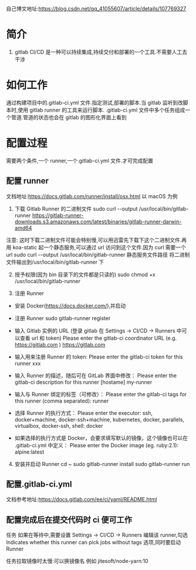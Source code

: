 自己博文地址:https://blog.csdn.net/qq_41055607/article/details/107769327

# 简介

1. gitlab CI/CD 是一种可以持续集成,持续交付和部署的一个工具.不需要人工去干涉

# 如何工作

通过构建项目中的.gitlab-ci.yml 文件.指定测试,部署的脚本.当 gitlab 监听到改脚本时,使用 gitlab runner 的工具来运行脚本.
.gitlab-ci.yml 文件中多个任务组成一个管道.管道的状态也会在 gitlab 的图形化界面上看到

# 配置过程

需要两个条件,一个 runner,一个.gitlab-ci.yml 文件.才可完成配置

## 配置 runner

文档地址:https://docs.gitlab.com/runner/install/osx.html
以 macOS 为例

1. 下载 Gitlab Runner 的二进制文件
   sudo curl --output /usr/local/bin/gitlab-runner https://gitlab-runner-downloads.s3.amazonaws.com/latest/binaries/gitlab-runner-darwin-amd64

注意: 这时下载二进制文件可能会特别慢,可以用迅雷先下载下这个二进制文件.再用 koa-static 起一个静态服务,可以通过 url 访问到这个文件.因为 curl 需要一个 url
sudo curl --output /usr/local/bin/gitlab-runner 静态服务文件路径 将二进制文件输出到/usr/local/bin/gitlab-runner 下

2. 授予权限(因为 bin 目录下的文件都是只读的)
   sudo chmod +x /usr/local/bin/gitlab-runner

3. 注册 Runner

- 安装 Docker(https://docs.docker.com/),并启动

- 注册 Runner
  sudo gitlab-runner register

- 输入 Gitlab 实例的 URL (登录 gitlab 在 Settings -> CI/CD -> Runners 中可以查看 url 和 token)
  Please enter the gitlab-ci coordinator URL (e.g. https://gitlab.com )
  https://gitlab.com

- 输入用来注册 Runner 的 token:
  Please enter the gitlab-ci token for this runner
  xxx

- 输入 Runner 的描述，随后可在 GitLab 界面中修改：
  Please enter the gitlab-ci description for this runner
  [hostame] my-runner

- 输入与 Runner 绑定的标签（可修改）：
  Please enter the gitlab-ci tags for this runner (comma separated):
  runner

- 选择 Runner 的执行方式：
  Please enter the executor: ssh, docker+machine, docker-ssh+machine, kubernetes, docker, parallels, virtualbox, docker-ssh, shell:
  docker

- 如果选择的执行方式是 Docker，会要求填写默认的镜像，这个镜像也可以在 .gitlab-ci.yml 中定义：
  Please enter the Docker image (eg. ruby:2.1):
  alpine:latest

4. 安装并启动 Runner
   cd ~
   sudo gitlab-runner install
   sudo gitlab-runner run

## 配置.gitlab-ci.yml

文档参考地址:https://docs.gitlab.com/ee/ci/yaml/README.html

## 配置完成后在提交代码时 ci 便可工作

任务 如果在等待中,需要设置 Settings -> CI/CD -> Runners 编辑该 runner,勾选 Indicates whether this runner can pick jobs without tags 选项,同时要启动 Runner

任务拉取镜像时太慢:可以换镜像名 例如 jitesoft/node-yarn:10
